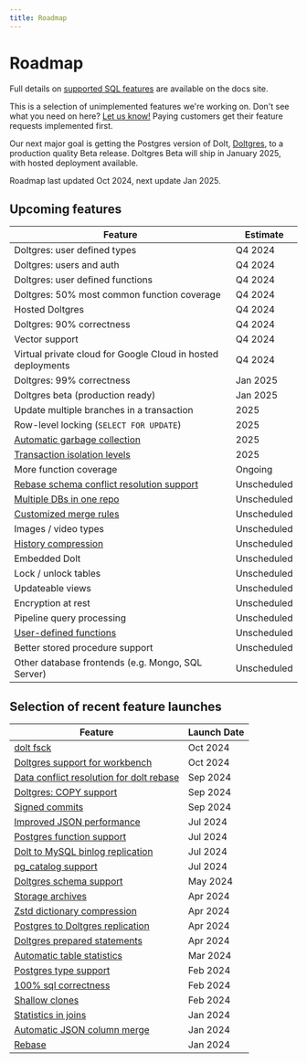 ```yaml
---
title: Roadmap
---
```


# Roadmap

Full details on [supported SQL
features](../reference/sql/sql-support/README.md) are
available on the docs site.

This is a selection of unimplemented features we're working on. Don't
see what you need on here? [Let us
know!](https://github.com/dolthub/dolt/issues) Paying customers get
their feature requests implemented first.

Our next major goal is getting the Postgres version of Dolt, [Doltgres](https://www.doltgres.com/),
to a production quality Beta release. Doltgres Beta will ship in January 2025, with hosted
deployment available.

Roadmap last updated Oct 2024, next update Jan 2025.

## Upcoming features

| Feature                                                                                  | Estimate    |
|------------------------------------------------------------------------------------------|-------------|
| Doltgres: user defined types                                                             | Q4 2024     |
| Doltgres: users and auth                                                                 | Q4 2024     |
| Doltgres: user defined functions                                                         | Q4 2024     |
| Doltgres: 50% most common function coverage                                              | Q4 2024     |
| Hosted Doltgres                                                                          | Q4 2024     |
| Doltgres: 90% correctness                                                                | Q4 2024     |
| Vector support                                                                           | Q4 2024     |
| Virtual private cloud for Google Cloud in hosted deployments                             | Q4 2024     |
| Doltgres: 99% correctness                                                                | Jan 2025    |
| Doltgres beta (production ready)                                                         | Jan 2025    |
| Update multiple branches in a transaction                                                | 2025        |
| Row-level locking (`SELECT FOR UPDATE`)                                                  | 2025        |
| [Automatic garbage collection](https://github.com/dolthub/dolt/issues/1987)              | 2025        |
| [Transaction isolation levels](https://github.com/dolthub/dolt/issues/2007)              | 2025        |
| More function coverage                                                                   | Ongoing     |
| [Rebase schema conflict resolution support](https://github.com/dolthub/dolt/issues/7820) | Unscheduled |
| [Multiple DBs in one repo](https://github.com/dolthub/dolt/issues/3043)                  | Unscheduled |
| [Customized merge rules](https://github.com/dolthub/dolt/issues/7680)                    | Unscheduled |
| Images / video types                                                                     | Unscheduled |
| [History compression](https://github.com/dolthub/dolt/issues/5355)                       | Unscheduled |
| Embedded Dolt                                                                            | Unscheduled |
| Lock / unlock tables                                                                     | Unscheduled |
| Updateable views                                                                         | Unscheduled |
| Encryption at rest                                                                       | Unscheduled |
| Pipeline query processing                                                                | Unscheduled |
| [User-defined functions](https://github.com/dolthub/dolt/issues/6193)                    | Unscheduled |
| Better stored procedure support                                                          | Unscheduled |
| Other database frontends (e.g. Mongo, SQL Server)                                        | Unscheduled |

## Selection of recent feature launches

| Feature                                                                                                                  | Launch Date |
|--------------------------------------------------------------------------------------------------------------------------|-------------|
| [dolt fsck](https://www.dolthub.com/blog/2024-10-09-fsck-announce/)                                                      | Oct 2024    |
| [Doltgres support for workbench](https://www.dolthub.com/blog/2024-10-17-dolt-workbench-supports-doltgres/)              | Oct 2024    |
| [Data conflict resolution for dolt rebase](https://www.dolthub.com/blog/2024-09-05-rebase-conflict-resolution/)          | Sep 2024    |
| [Doltgres: COPY support](https://www.dolthub.com/blog/2024-09-17-tabular-data-imports/)                                  | Sep 2024    |
| [Signed commits](https://www.dolthub.com/blog/2024-09-16-signed-commits/)                                                | Sep 2024    |
| [Improved JSON performance](https://www.dolthub.com/blog/2024-07-15-json-prolly-trees/)                                  | Jul 2024    |
| [Postgres function support](https://www.dolthub.com/blog/2024-07-30-re-introducing-dolt-functions/)                      | Jul 2024    |
| [Dolt to MySQL binlog replication](https://www.dolthub.com/blog/2024-07-05-binlog-source-preview/)                       | Jul 2024    |
| [pg_catalog support](https://www.dolthub.com/blog/2024-07-02-pg-catalog-update/)                                         | Jul 2024    |
| [Doltgres schema support](https://www.dolthub.com/blog/2024-05-07-understanding-postgres-schemas/)                       | May 2024    |
| [Storage archives](https://www.dolthub.com/blog/2024-04-29-dolt-storage-v2/)                                             | Apr 2024    |
| [Zstd dictionary compression](https://www.dolthub.com/blog/2024-04-22-dolt-storage-dictionaries/)                        | Apr 2024    |
| [Postgres to Doltgres replication](https://www.dolthub.com/blog/2024-04-23-announcing-postgres-to-doltgres-replication/) | Apr 2024    |
| [Doltgres prepared statements](https://www.dolthub.com/blog/2024-04-01-prepared-statements-postgres/)                    | Apr 2024    |
| [Automatic table statistics](https://www.dolthub.com/blog/2024-02-16-stats-refresh/)                                     | Mar 2024    |
| [Postgres type support](https://www.dolthub.com/blog/2024-02-14-adding-types-to-doltgresql/)                             | Feb 2024    |
| [100% sql correctness](https://www.dolthub.com/blog/2024-02-26-100-percent-correctness/)                                 | Feb 2024    |
| [Shallow clones](https://www.dolthub.com/blog/2024-02-21-shallow-clone/)                                                 | Feb 2024    |
| [Statistics in joins](https://www.dolthub.com/blog/2024-01-22-join-statistics/)                                          | Jan 2024    |
| [Automatic JSON column merge](https://www.dolthub.com/blog/2024-01-16-announcing-json-merge/)                            | Jan 2024    |
| [Rebase](https://www.dolthub.com/blog/2024-01-03-announcing-dolt-rebase/)                                                | Jan 2024    |
